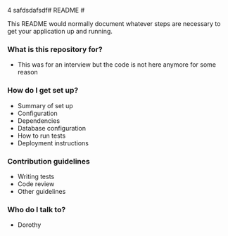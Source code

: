 4
safdsdafsdf# README #

This README would normally document whatever steps are necessary to get your application up and running.

### What is this repository for? ###

* This was for an interview but the code is not here anymore for some reason

### How do I get set up? ###

* Summary of set up
* Configuration
* Dependencies
* Database configuration
* How to run tests
* Deployment instructions

### Contribution guidelines ###

* Writing tests
* Code review
* Other guidelines

### Who do I talk to? ###

* Dorothy